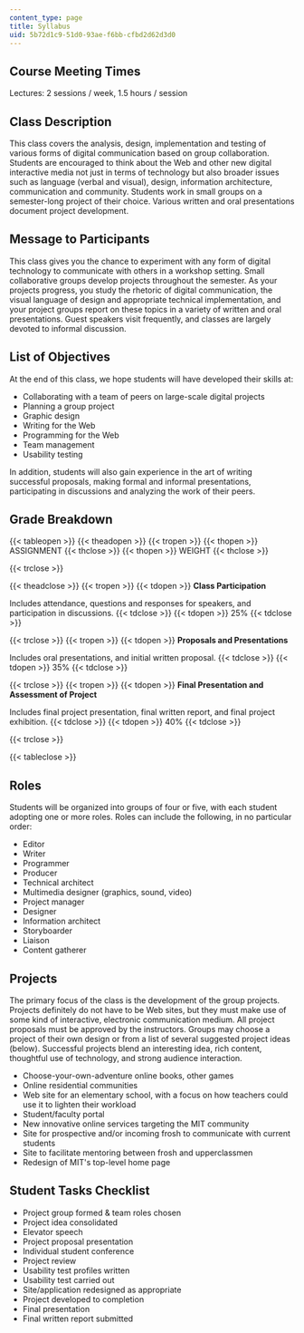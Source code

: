 ```yaml
---
content_type: page
title: Syllabus
uid: 5b72d1c9-51d0-93ae-f6bb-cfbd2d62d3d0
---
```


Course Meeting Times
--------------------

Lectures: 2 sessions / week, 1.5 hours / session

Class Description
-----------------

This class covers the analysis, design, implementation and testing of various forms of digital communication based on group collaboration. Students are encouraged to think about the Web and other new digital interactive media not just in terms of technology but also broader issues such as language (verbal and visual), design, information architecture, communication and community. Students work in small groups on a semester-long project of their choice. Various written and oral presentations document project development.

Message to Participants
-----------------------

This class gives you the chance to experiment with any form of digital technology to communicate with others in a workshop setting. Small collaborative groups develop projects throughout the semester. As your projects progress, you study the rhetoric of digital communication, the visual language of design and appropriate technical implementation, and your project groups report on these topics in a variety of written and oral presentations. Guest speakers visit frequently, and classes are largely devoted to informal discussion.

List of Objectives
------------------

At the end of this class, we hope students will have developed their skills at:

*   Collaborating with a team of peers on large-scale digital projects
*   Planning a group project
*   Graphic design
*   Writing for the Web
*   Programming for the Web
*   Team management
*   Usability testing

In addition, students will also gain experience in the art of writing successful proposals, making formal and informal presentations, participating in discussions and analyzing the work of their peers.

Grade Breakdown
---------------

{{< tableopen >}}
{{< theadopen >}}
{{< tropen >}}
{{< thopen >}}
ASSIGNMENT
{{< thclose >}}
{{< thopen >}}
WEIGHT
{{< thclose >}}

{{< trclose >}}

{{< theadclose >}}
{{< tropen >}}
{{< tdopen >}}
**Class Participation**  
  
Includes attendance, questions and responses for speakers, and participation in discussions.
{{< tdclose >}}
{{< tdopen >}}
25%
{{< tdclose >}}

{{< trclose >}}
{{< tropen >}}
{{< tdopen >}}
**Proposals and Presentations**  
  
Includes oral presentations, and initial written proposal.
{{< tdclose >}}
{{< tdopen >}}
35%
{{< tdclose >}}

{{< trclose >}}
{{< tropen >}}
{{< tdopen >}}
**Final Presentation and Assessment of Project**  
  
Includes final project presentation, final written report, and final project exhibition.
{{< tdclose >}}
{{< tdopen >}}
40%
{{< tdclose >}}

{{< trclose >}}

{{< tableclose >}}

  

Roles
-----

Students will be organized into groups of four or five, with each student adopting one or more roles. Roles can include the following, in no particular order:

*   Editor
*   Writer
*   Programmer
*   Producer
*   Technical architect
*   Multimedia designer (graphics, sound, video)
*   Project manager
*   Designer
*   Information architect
*   Storyboarder
*   Liaison
*   Content gatherer

Projects
--------

The primary focus of the class is the development of the group projects. Projects definitely do not have to be Web sites, but they must make use of some kind of interactive, electronic communication medium. All project proposals must be approved by the instructors. Groups may choose a project of their own design or from a list of several suggested project ideas (below). Successful projects blend an interesting idea, rich content, thoughtful use of technology, and strong audience interaction.

*   Choose-your-own-adventure online books, other games
*   Online residential communities
*   Web site for an elementary school, with a focus on how teachers could use it to lighten their workload
*   Student/faculty portal
*   New innovative online services targeting the MIT community
*   Site for prospective and/or incoming frosh to communicate with current students
*   Site to facilitate mentoring between frosh and upperclassmen
*   Redesign of MIT's top-level home page

Student Tasks Checklist
-----------------------

*   Project group formed & team roles chosen
*   Project idea consolidated
*   Elevator speech
*   Project proposal presentation
*   Individual student conference
*   Project review
*   Usability test profiles written
*   Usability test carried out
*   Site/application redesigned as appropriate
*   Project developed to completion
*   Final presentation
*   Final written report submitted